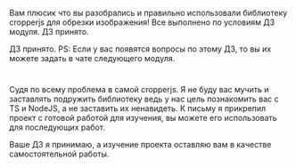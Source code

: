 Вам плюсик что вы разобрались и правильно использовали библиотеку cropperjs для обрезки изображения! Все выполнено по условиям ДЗ модуля.
ДЗ принято.

ДЗ принято.
PS: Если у вас появятся вопросы по этому ДЗ, то вы их можете задать в чате следующего модуля.


#
Судя по всему проблема в самой cropperjs. Я не буду вас мучить и заставлять подружить библиотеку ведь у нас цель познакомить вас с TS и NodeJS, а не заставить их ненавидеть. К письму я прикрепил проект с готовой работой для изучения, вы можете его использовать для последующих работ.

Ваше ДЗ я принимаю, а изучение проекта оставляю вам в качестве самостоятельной работы.
